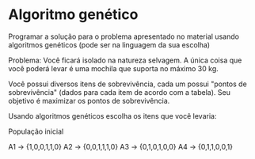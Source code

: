 # Algoritmo genético

Programar a solução para o problema apresentado no material usando algoritmos genéticos (pode ser na linguagem da sua escolha) 

Problema: Você ficará isolado na natureza selvagem. A única coisa que você poderá levar é uma mochila que suporta no máximo 30 kg. 

Você possui diversos itens de sobrevivência, cada um possui "pontos de sobrevivência" (dados para cada item de acordo com a tabela). Seu objetivo é maximizar os pontos de sobrevivência. 

Usando algoritmos genéticos escolha os itens que você levaria:

População inicial 

A1 -> {1,0,0,1,1,0} 
A2 -> {0,0,1,1,1,0}
A3 -> {0,1,0,1,0,0}
A4 -> {0,1,1,0,0,1}
